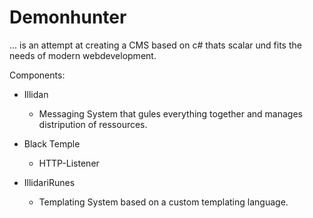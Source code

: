 # Demonhunter

... is an attempt at creating a CMS based on c# thats scalar und fits the needs of modern webdevelopment.

Components:

- Illidan
	- Messaging System that gules everything together and manages distripution of ressources.
	
- Black Temple
	- HTTP-Listener
	
- IllidariRunes
	- Templating System based on a custom templating language.
